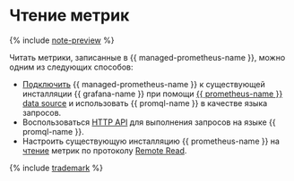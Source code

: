 # Чтение метрик

{% include [note-preview](../../../../_includes/monitoring/prometheus-preview.md) %}

Читать метрики, записанные в {{ managed-prometheus-name }}, можно одним из следующих способов:

* [Подключить](grafana.md) {{ managed-prometheus-name }} к существующей инсталляции {{ grafana-name }} при помощи [ {{ prometheus-name }} data source](https://grafana.com/docs/grafana/latest/datasources/prometheus/) и использовать {{ promql-name }} в качестве языка запросов.
* Воспользоваться [HTTP API](https://prometheus.io/docs/prometheus/latest/querying/api/#expression-queries) для выполнения запросов на языке {{ promql-name }}.
* Настроить существующую инсталляцию {{ prometheus-name }} на [чтение](remote-read.md) метрик по протоколу [Remote Read]((https://prometheus.io/docs/prometheus/latest/configuration/configuration/#remote_read)).

{% include [trademark](../../../../_includes/monitoring/trademark.md) %}
